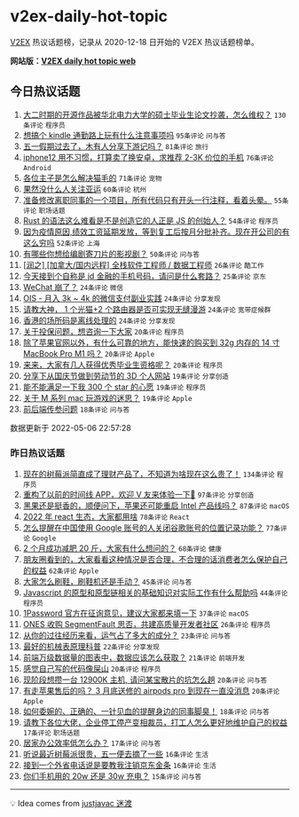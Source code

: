 # v2ex-daily-hot-topic

[V2EX](https://www.v2ex.com/) 热议话题榜，记录从 2020-12-18 日开始的 V2EX 热议话题榜单。

**网站版：[V2EX daily hot topic web](https://boojack.github.io/v2ex-daily-hot-topic-web/)**

## 今日热议话题

<!-- TODAY BEGIN -->

1. [大二时期的开源作品被华北电力大学的硕士毕业生论文抄袭，怎么维权？](https://www.v2ex.com/t/851186) `130条评论` `程序员`
1. [想搞个 kindle 通勤路上玩有什么注意事项吗](https://www.v2ex.com/t/851093) `95条评论` `问与答`
1. [五一假期过去了，木有人分享下游记吗？](https://www.v2ex.com/t/851087) `81条评论` `旅行`
1. [iphone12 用不习惯，打算卖了换安卓，求推荐 2-3K 价位的手机](https://www.v2ex.com/t/851126) `76条评论` `Android`
1. [各位主子是怎么解决猫毛的](https://www.v2ex.com/t/851082) `71条评论` `宠物`
1. [果然没什么人关注亚运](https://www.v2ex.com/t/851206) `60条评论` `杭州`
1. [准备修改离职同事的一个项目，所有代码只有开头一行注释，看着头晕。](https://www.v2ex.com/t/851123) `55条评论` `职场话题`
1. [Rust 的语法这么难看是不是创造它的人正是 JS 的创始人？](https://www.v2ex.com/t/851137) `54条评论` `程序员`
1. [因为疫情原因,绩效工资延期发放，等到复工后按月分批补齐。现在开公司的有这么穷吗](https://www.v2ex.com/t/851198) `52条评论` `上海`
1. [有哪些你想给编剧寄刀片的影视剧？](https://www.v2ex.com/t/851121) `50条评论` `问与答`
1. [[润之] [加拿大/国内远程] 全栈软件工程师 / 数据工程师](https://www.v2ex.com/t/851148) `26条评论` `酷工作`
1. [今天接到个自称是 jd 金融的手机号码，请问是什么套路？](https://www.v2ex.com/t/851174) `25条评论` `京东`
1. [WeChat 崩了？](https://www.v2ex.com/t/851226) `24条评论` `微信`
1. [OIS - 月入 3k ~ 4k 的微信支付副业实践](https://www.v2ex.com/t/851211) `24条评论` `分享发现`
1. [请教大神， 1 个光猫+2 个路由器是否可实现无缝漫游](https://www.v2ex.com/t/851167) `24条评论` `宽带症候群`
1. [香港的场所码是离线处理的](https://www.v2ex.com/t/851165) `24条评论` `分享发现`
1. [关于投保问题，想咨询一下大家](https://www.v2ex.com/t/851202) `20条评论` `程序员`
1. [除了苹果官网以外，有什么可靠的地方，能快速的购买到 32g 内存的 14 寸 MacBook Pro M1 吗？](https://www.v2ex.com/t/851147) `20条评论` `Apple`
1. [来来，大家有几人获得优秀毕业生资格呢？](https://www.v2ex.com/t/851146) `20条评论` `程序员`
1. [分享下从国庆节做到劳动节的 3D 个人网站](https://www.v2ex.com/t/851221) `19条评论` `分享创造`
1. [能不能满足一下我 300 个 star 的心愿](https://www.v2ex.com/t/851182) `19条评论` `程序员`
1. [关于 M 系列 mac 玩游戏的迷思？](https://www.v2ex.com/t/851127) `19条评论` `Apple`
1. [前后端传参问题](https://www.v2ex.com/t/851133) `18条评论` `问与答`

数据更新于 2022-05-06 22:57:28

<!-- TODAY END -->

### 昨日热议话题

<!-- YESTERDAY BEGIN -->

1. [现在的树莓派简直成了理财产品了，不知道为啥现在这么贵了！](https://www.v2ex.com/t/850870) `134条评论` `程序员`
1. [重构了以前的时间线 APP，欢迎 V 友来体验一下🥳](https://www.v2ex.com/t/850878) `97条评论` `分享创造`
1. [黑果还是挺香的，顺便问下，苹果还可能重启 Intel 产品线吗？](https://www.v2ex.com/t/850958) `87条评论` `macOS`
1. [2022 年 react 生态，大家都用啥](https://www.v2ex.com/t/850921) `78条评论` `React`
1. [怎么提醒在中国使用 Google 账号的人关闭谷歌账号的位置记录功能？](https://www.v2ex.com/t/850919) `77条评论` `Google`
1. [2 个月成功减肥 20 斤，大家有什么想问的？](https://www.v2ex.com/t/850939) `68条评论` `健康`
1. [朋友圈看到的，大家看看这种情况是否合理，不合理的话消费者怎么保护自己的权益](https://www.v2ex.com/t/850904) `62条评论` `Apple`
1. [大家怎么刷鞋，刷鞋机还是手动？](https://www.v2ex.com/t/850877) `45条评论` `问与答`
1. [Javascript 的原型和原型链相关的基础知识对实际工作有什么帮助吗](https://www.v2ex.com/t/851000) `44条评论` `程序员`
1. [1Password 官方在征询意见，建议大家都来填一下](https://www.v2ex.com/t/850897) `37条评论` `macOS`
1. [ONES 收购 SegmentFault 思否，共建高质量开发者社区](https://www.v2ex.com/t/850875) `26条评论` `程序员`
1. [从你的过往经历来看，运气占了多大的成分？](https://www.v2ex.com/t/851056) `23条评论` `问与答`
1. [最好的机械表原理科普](https://www.v2ex.com/t/850886) `22条评论` `分享发现`
1. [前端万级数据量的图表中，数据应该怎么获取？](https://www.v2ex.com/t/850927) `21条评论` `前端开发`
1. [感觉自己写的代码像屎山](https://www.v2ex.com/t/851031) `20条评论` `程序员`
1. [现阶段想攒一台 12900K 主机, 请问某宝散片的坑怎么趟](https://www.v2ex.com/t/850891) `20条评论` `问与答`
1. [有走苹果售后的吗？ 3 月底送修的 airpods pro 到现在一直没消息](https://www.v2ex.com/t/850888) `20条评论` `Apple`
1. [如何委婉的、正确的、一针见血的提醒身边的同事脚臭！](https://www.v2ex.com/t/850868) `18条评论` `问与答`
1. [请教下各位大佬，企业停工停产变相裁员，打工人怎么更好地维护自己的权益](https://www.v2ex.com/t/851023) `17条评论` `职场话题`
1. [居家办公效率低怎么办？](https://www.v2ex.com/t/850971) `17条评论` `问与答`
1. [听说最近树莓派很贵，五一便去摘了一些](https://www.v2ex.com/t/850978) `16条评论` `生活`
1. [接到一个外省电话说是要教我注销京东金条](https://www.v2ex.com/t/850951) `16条评论` `生活`
1. [你们手机用的 20w 还是 30w 充电？](https://www.v2ex.com/t/850997) `15条评论` `问与答`

<!-- YESTERDAY END -->

---

💡 Idea comes from [justjavac 迷渡](https://github.com/justjavac/)
